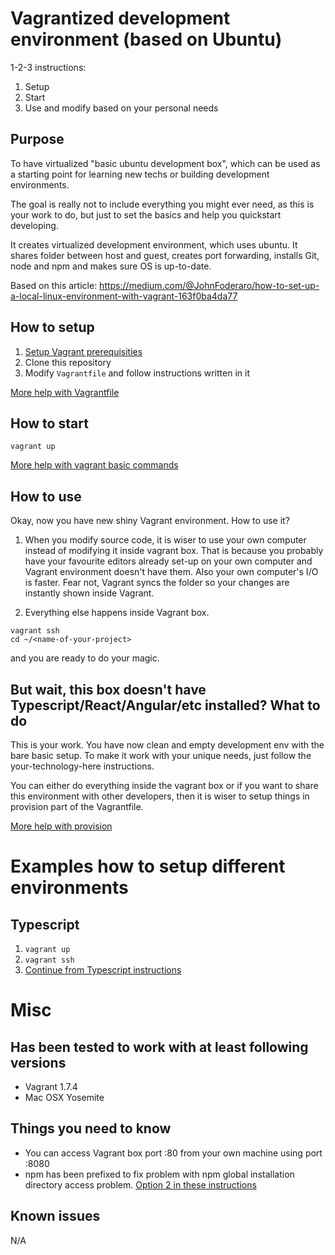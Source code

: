 # Vagrantized development environment (based on Ubuntu)

1-2-3 instructions:

1) Setup
2) Start
3) Use and modify based on your personal needs

## Purpose

To have virtualized "basic ubuntu development box", which can be used as a starting point for learning new techs or building development environments.

The goal is really not to include everything you might ever need, as this is your work to do, but just to set the basics and help you quickstart developing.

It creates virtualized development environment, which uses ubuntu. It shares folder between host and guest, creates port forwarding, installs Git, node and npm and makes sure OS is up-to-date.

Based on this article: https://medium.com/@JohnFoderaro/how-to-set-up-a-local-linux-environment-with-vagrant-163f0ba4da77

## How to setup

1) [Setup Vagrant prerequisities](https://www.vagrantup.com/docs/installation/)
2) Clone this repository
3) Modify `Vagrantfile` and follow instructions written in it

[More help with Vagrantfile](https://www.vagrantup.com/docs/vagrantfile/)

## How to start

`vagrant up`

[More help with vagrant basic commands](https://www.vagrantup.com/docs/cli/)

## How to use

Okay, now you have new shiny Vagrant environment. How to use it?

1) When you modify source code, it is wiser to use your own computer instead of modifying it inside vagrant box. That is because you probably have your favourite editors already set-up on your own computer and Vagrant environment doesn't have them. Also your own computer's I/O is faster. Fear not, Vagrant syncs the folder so your changes are instantly shown inside Vagrant.

2) Everything else happens inside Vagrant box.

```
vagrant ssh
cd ~/<name-of-your-project>
```
and you are ready to do your magic.

## But wait, this box doesn't have Typescript/React/Angular/etc installed? What to do

This is your work. You have now clean and empty development env with the bare basic setup. To make it work with your unique needs, just follow the your-technology-here instructions.

You can either do everything inside the vagrant box or if you want to share this environment with other developers, then it is wiser to setup things in provision part of the Vagrantfile.

[More help with provision](https://www.vagrantup.com/docs/cli/provision.html)

# Examples how to setup different environments

## Typescript

1) `vagrant up`
2) `vagrant ssh`
3) [Continue from Typescript instructions](https://www.typescriptlang.org/index.html)

# Misc

## Has been tested to work with at least following versions

- Vagrant 1.7.4
- Mac OSX Yosemite

## Things you need to know

- You can access Vagrant box port :80 from your own machine using port :8080
- npm has been prefixed to fix problem with npm global installation directory access problem. [Option 2 in these instructions](https://docs.npmjs.com/getting-started/fixing-npm-permissions)

## Known issues

N/A
